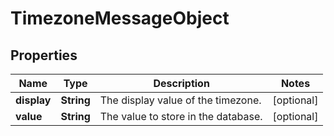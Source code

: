 

# TimezoneMessageObject

## Properties

Name | Type | Description | Notes
------------ | ------------- | ------------- | -------------
**display** | **String** | The display value of the timezone. |  [optional]
**value** | **String** | The value to store in the database. |  [optional]



